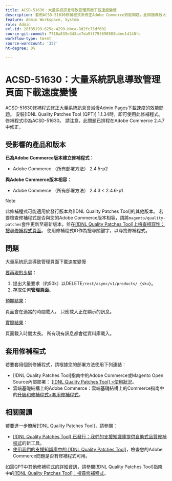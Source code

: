 ```yaml
---
title: ACSD-51630：大量系統訊息導致管理頁面下載速度變慢
description: 套用ACSD-51630修補程式來修正Adobe Commerce效能問題，此問題導致大量系統訊息減緩管理頁面下載速度。
feature: Admin Workspace, System
role: Admin
exl-id: 28f85199-625e-4299-bbca-8d2fc75df602
source-git-commit: 7718a835e343ae7da9ff79f690503b4ee1d140fc
workflow-type: tm+mt
source-wordcount: '337'
ht-degree: 0%

---
```


# ACSD-51630：大量系統訊息導致管理頁面下載速度變慢

ACSD-51630修補程式修正大量系統訊息會減慢Admin Pages下載速度的效能問題。 安裝[!DNL Quality Patches Tool (QPT)] 1.1.34時，即可使用此修補程式。 修補程式ID為ACSD-51630。 請注意，此問題已排程在Adobe Commerce 2.4.7中修正。

## 受影響的產品和版本

**已為Adobe Commerce版本建立修補程式：**

* Adobe Commerce （所有部署方法） 2.4.5-p2

**與Adobe Commerce版本相容：**

* Adobe Commerce （所有部署方法） 2.4.3 &lt; 2.4.6-p1

>[!NOTE]
>
>此修補程式可能適用於發行版本為[!DNL Quality Patches Tool]的其他版本。 若要檢查修補程式是否與您的Adobe Commerce版本相容，請將`magento/quality-patches`套件更新至最新版本，並在[[!DNL Quality Patches Tool]上檢查相容性：搜尋修補程式頁面](https://experienceleague.adobe.com/tools/commerce-quality-patches/index.html)。 使用修補程式ID作為搜尋關鍵字，以尋找修補程式。

## 問題

大量系統訊息導致管理頁面下載速度變慢

<u>要再現的步驟</u>：

1. 提出大量要求（約50k）以DELETE`/rest/async/v1/products/ {sku}`。
1. 存取任何&#x200B;**管理頁面**。

<u>預期結果</u>：

頁面會在適當的時間載入。 只應載入正在顯示的訊息。

<u>實際結果</u>：

頁面載入時間太長。 所有現有訊息都會從資料庫載入。

## 套用修補程式

若要套用個別修補程式，請根據您的部署方法使用下列連結：

* [!DNL Quality Patches Tool]指南中的Adobe Commerce或Magento Open Source內部部署： [[!DNL Quality Patches Tool] >使用狀況](https://experienceleague.adobe.com/docs/commerce-operations/tools/quality-patches-tool/usage.html)。
* 雲端基礎結構上的Adobe Commerce：雲端基礎結構上的Commerce指南中的[升級和修補程式>套用修補程式](https://experienceleague.adobe.com/docs/commerce-cloud-service/user-guide/develop/upgrade/apply-patches.html)。

## 相關閱讀

若要進一步瞭解[!DNL Quality Patches Tool]，請參閱：

* [[!DNL Quality Patches Tool] 已發行：我們的支援知識庫提供自助式品質修補程式](/help/announcements/adobe-commerce-announcements/magento-quality-patches-released-new-tool-to-self-serve-quality-patches.md)的新工具。
* [使用我們的支援知識庫中的 [!DNL Quality Patches Tool]](/help/support-tools/patches-available-in-qpt-tool/check-patch-for-magento-issue-with-magento-quality-patches.md)，檢查您的Adobe Commerce問題是否有修補程式可用。

如需QPT中其他修補程式的詳細資訊，請參閱[!DNL Quality Patches Tool]指南中的[[!DNL Quality Patches Tool]：搜尋修補程式](https://experienceleague.adobe.com/tools/commerce-quality-patches/index.html)。
